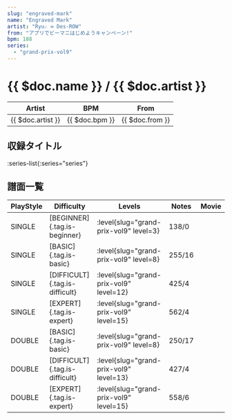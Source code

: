```yaml
---
slug: "engraved-mark"
name: "Engraved Mark"
artist: "Ryu☆ ∞ Des-ROW"
from: "アプリでビーマニはじめようキャンペーン!"
bpm: 188
series:
  - "grand-prix-vol9"
---
```


# {{ $doc.name }} / {{ $doc.artist }}

|Artist|BPM|From|
|------|---|----|
|{{ $doc.artist }}|{{ $doc.bpm }}|{{ $doc.from }}|

## 収録タイトル

:series-list{:series="series"}

## 譜面一覧

|PlayStyle|Difficulty|Levels|Notes|Movie|
|---------|----------|------|-----|-----|
|SINGLE|[BEGINNER]{.tag.is-beginner}|<div class="field is-grouped is-grouped-multiline"> :level{slug="grand-prix-vol9" level=3}</div>|138/0||
|SINGLE|[BASIC]{.tag.is-basic}|<div class="field is-grouped is-grouped-multiline"> :level{slug="grand-prix-vol9" level=8}</div>|255/16||
|SINGLE|[DIFFICULT]{.tag.is-difficult}|<div class="field is-grouped is-grouped-multiline"> :level{slug="grand-prix-vol9" level=12}</div>|425/4||
|SINGLE|[EXPERT]{.tag.is-expert}|<div class="field is-grouped is-grouped-multiline"> :level{slug="grand-prix-vol9" level=15}</div>|562/4||
|DOUBLE|[BASIC]{.tag.is-basic}|<div class="field is-grouped is-grouped-multiline"> :level{slug="grand-prix-vol9" level=8}</div>|250/17||
|DOUBLE|[DIFFICULT]{.tag.is-difficult}|<div class="field is-grouped is-grouped-multiline"> :level{slug="grand-prix-vol9" level=13}</div>|427/4||
|DOUBLE|[EXPERT]{.tag.is-expert}|<div class="field is-grouped is-grouped-multiline"> :level{slug="grand-prix-vol9" level=15}</div>|558/6||
